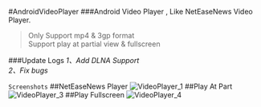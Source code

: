 #AndroidVideoPlayer
###Android Video Player , Like NetEaseNews Video Player.
>Only Support mp4 & 3gp format  
>Support play at partial view & fullscreen

###Update Logs
*1、Add DLNA Support*  
*2、Fix bugs*


`Screenshots` 
##NetEaseNews Player
![VideoPlayer_1](http://7vzsca.com1.z0.glb.clouddn.com/Screenshot_2015-08-04-17-10-05.png_img400w)
##Play At Part
![VideoPlayer_3](https://raw.githubusercontent.com/xiongwei-git/AndroidVideoPlayer/master/img/Screenshot_20151028-195103.png)
##Play Fullscreen
![VideoPlayer_4](https://raw.githubusercontent.com/xiongwei-git/AndroidVideoPlayer/master/img/Screenshot_20151028-195113.png)